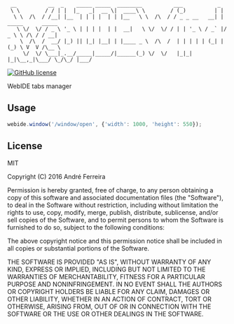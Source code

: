 ``` 
 __          __  _    _____ _____  ________          ___           _                   
 \ \        / / | |  |_   _|  __ \|  ____\ \        / (_)         | |                  
  \ \  /\  / /__| |__  | | | |  | | |__   \ \  /\  / / _ _ __   __| | _____      _____ 
   \ \/  \/ / _ \ '_ \ | | | |  | |  __|   \ \/  \/ / | | '_ \ / _` |/ _ \ \ /\ / / __|
    \  /\  /  __/ |_) || |_| |__| | |____ _ \  /\  /  | | | | | (_| | (_) \ V  V /\__ \
     \/  \/ \___|_.__/_____|_____/|______(_) \/  \/   |_|_| |_|\__,_|\___/ \_/\_/ |___/                                                                                                                                                                                                                                                                                                            
```                                                                                                                                                 

[![GitHub license](https://img.shields.io/badge/license-MIT-blue.svg)](https://raw.githubusercontent.com/jsrun/core.system.settings/master/LICENSE)

WebIDE tabs manager
 
## Usage

```js
webide.window('/window/open', {'width': 1000, 'height': 550});
```

## License

  MIT
  
  Copyright (C) 2016 André Ferreira

  Permission is hereby granted, free of charge, to any person obtaining a copy of this software and associated documentation files (the "Software"), to deal in the Software without restriction, including without limitation the rights to use, copy, modify, merge, publish, distribute, sublicense, and/or sell copies of the Software, and to permit persons to whom the Software is furnished to do so, subject to the following conditions:

  The above copyright notice and this permission notice shall be included in all copies or substantial portions of the Software.

  THE SOFTWARE IS PROVIDED "AS IS", WITHOUT WARRANTY OF ANY KIND, EXPRESS OR IMPLIED, INCLUDING BUT NOT LIMITED TO THE WARRANTIES OF MERCHANTABILITY, FITNESS FOR A PARTICULAR PURPOSE AND NONINFRINGEMENT. IN NO EVENT SHALL THE AUTHORS OR COPYRIGHT HOLDERS BE LIABLE FOR ANY CLAIM, DAMAGES OR OTHER LIABILITY, WHETHER IN AN ACTION OF CONTRACT, TORT OR OTHERWISE, ARISING FROM, OUT OF OR IN CONNECTION WITH THE SOFTWARE OR THE USE OR OTHER DEALINGS IN THE SOFTWARE.